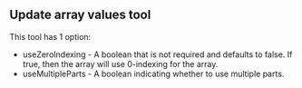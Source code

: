 ## Update array values tool

This tool has 1 option:
* useZeroIndexing - A boolean that is not required and defaults to false. If true, then the array will use 0-indexing for the array.
* useMultipleParts - A boolean indicating whether to use multiple parts.